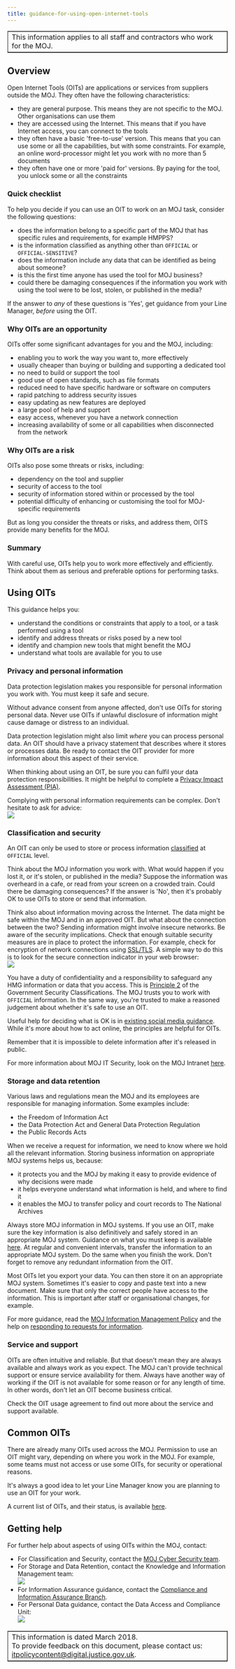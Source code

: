 ```yaml
---
title: guidance-for-using-open-internet-tools
---
```


<table border='1'>
<tr>
<td>This information applies to all staff and contractors who work for the MOJ.</td>
</tr>
</table>

[oitlist]: https://intranet.justice.gov.uk/guidance/security/it-computer-security/open-internet-tools/

<!--
Current document available on the Intranet, here:
https://intranet.justice.gov.uk/documents/2016/02/guidance-for-using-open-internet-tools.pdf
https://intranet.justice.gov.uk/guidance/knowledge-information/knowledge-management/

Also:
https://mojdigital.blog.gov.uk/open-internet-tools-guidance/
https://mojdigital.blog.gov.uk/wp-content/uploads/sites/58/2014/06/moj-open-internet-tools-guidance-staff.pdf
https://www.ncsc.gov.uk/guidance/cloud-security-collection
https://www.ncsc.gov.uk/guidance/implementing-cloud-security-principles

Also:
https://www.gov.uk/government/publications/digital-skills-in-the-civil-service/internet-tools-for-civil-servants-an-introduction (Withdrawn April 4th, 2017)
-->

## Overview

Open Internet Tools (OITs) are applications or services from suppliers outside the MOJ. They often have the following characteristics:

- they are general purpose. This means they are not specific to the MOJ. Other organisations can use them
- they are accessed using the Internet. This means that if you have Internet access, you can connect to the tools
- they often have a basic 'free-to-use' version. This means that you can use some or all the capabilities, but with some constraints. For example, an online word-processor might let you work with no more than 5 documents
- they often have one or more 'paid for' versions. By paying for the tool, you unlock some or all the constraints

### Quick checklist

To help you decide if you can use an OIT to work on an MOJ task, consider the following questions:

- does the information belong to a specific part of the MOJ that has specific rules and requirements, for example HMPPS?
- is the information classified as anything other than `OFFICIAL` or `OFFICIAL-SENSITIVE`?
- does the information include any data that can be identified as being about someone?
- is this the first time anyone has used the tool for MOJ business?
- could there be damaging consequences if the information you work with using the tool were to be lost, stolen, or published in the media?

If the answer to _any_ of these questions is 'Yes', get guidance from your Line Manager, _before_ using the OIT.

### Why OITs are an opportunity

OITs offer some significant advantages for you and the MOJ, including:

- enabling you to work the way you want to, more effectively
- usually cheaper than buying or building and supporting a dedicated tool
- no need to build or support the tool
- good use of open standards, such as file formats
- reduced need to have specific hardware or software on computers
- rapid patching to address security issues
- easy updating as new features are deployed
- a large pool of help and support
- easy access, whenever you have a network connection
- increasing availability of some or all capabilities when disconnected from the network

### Why OITs are a risk

OITs also pose some threats or risks, including:

- dependency on the tool and supplier
- security of access to the tool
- security of information stored within or processed by the tool
- potential difficulty of enhancing or customising the tool for MOJ-specific requirements

But as long you consider the threats or risks, and address them, OITS provide many benefits for the MOJ.

### Summary

With careful use, OITs help you to work more effectively and efficiently. Think about them as serious and preferable options for performing tasks.

## Using OITs

This guidance helps you:

- understand the conditions or constraints that apply to a tool, or a task performed using a tool
- identify and address threats or risks posed by a new tool
- identify and champion new tools that might benefit the MOJ
- understand what tools are available for you to use

### Privacy and personal information

Data protection legislation makes you responsible for personal information you work with. You must keep it safe and secure.

Without advance consent from anyone affected, don't use OITs for storing personal data. Never use OITs if unlawful disclosure of information might cause damage or distress to an individual.

Data protection legislation might also limit _where_ you can process personal data. An OIT should have a privacy statement that describes where it stores or processes data. Be ready to contact the OIT provider for more information about this aspect of their service.

When thinking about using an OIT, be sure you can fulfil your data protection responsibilities. It might be helpful to complete a [Privacy Impact Assessment (PIA)](https://intranet.justice.gov.uk/guidance/knowledge-information/protecting-information/privacy-impact-assessments/).

Complying with personal information requirements can be complex. Don't hesitate to ask for advice:<br/>
![](https://intranet.justice.gov.uk/app/uploads/2018/02/3d58a7dd7083aa02245a5c9c8796bcd6.gif)

### Classification and security

An OIT can only be used to store or process information [classified](https://www.gov.uk/government/publications/government-security-classifications) at `OFFICIAL` level.

Think about the MOJ information you work with.  What would happen if you lost it, or it's stolen, or published in the media? Suppose the information was overheard in a cafe, or read from your screen on a crowded train. Could there be damaging consequences? If the answer is 'No', then it's probably OK to use OITs to store or send that information.

Think also about information moving across the Internet. The data might be safe within the MOJ and in an approved OIT. But what about the connection between the two? Sending information might involve insecure networks. Be aware of the security implications. Check that enough suitable security measures are in place to protect the information. For example, check for encryption of network connections using [SSL/TLS](https://en.wikipedia.org/wiki/Transport_Layer_Security). A simple way to do this is to look for the secure connection indicator in your web browser:<br/>
![](https://intranet.justice.gov.uk/app/uploads/2018/02/guidance-for-using-open-internet-tools-01.png)

You have a duty of confidentiality and a responsibility to safeguard any HMG information or data that you access. This is [Principle 2](https://www.gov.uk/government/publications/government-security-classifications) of the Government Security Classifications. The MOJ trusts you to work with `OFFICIAL` information. In the same way, you're trusted to make a reasoned judgement about whether it's safe to use an OIT.

Useful help for deciding what is OK is in [existing social media guidance](https://intranet.justice.gov.uk/documents/2015/11/social-media-policy-guidance.pdf). While it's more about how to act online, the principles are helpful for OITs.

Remember that it is impossible to delete information after it's released in public.

For more information about MOJ IT Security, look on the MOJ Intranet [here](https://intranet.justice.gov.uk/guidance/security/it-computer-security/).

### Storage and data retention

Various laws and regulations mean the MOJ and its employees are responsible for managing information. Some examples include:

- the Freedom of Information Act
- the Data Protection Act and General Data Protection Regulation
- the Public Records Acts

When we receive a request for information, we need to know where we hold all the relevant information. Storing business information on appropriate MOJ systems helps us, because:

- it protects you and the MOJ by making it easy to provide evidence of why decisions were made
- it helps everyone understand what information is held, and where to find it
- it enables the MOJ to transfer policy and court records to The National Archives

Always store MOJ information in MOJ systems. If you use an OIT, make sure the key information is also definitively and safely stored in an appropriate MOJ system. Guidance on what you must keep is available [here](https://intranet.justice.gov.uk/guidance/knowledge-information/managing-information/what-to-keep/). At regular and convenient intervals, transfer the information to an appropriate MOJ system. Do the same when you finish the work. Don't forget to remove any redundant information from the OIT.

Most OITs let you export your data. You can then store it on an appropriate MOJ system. Sometimes it's easier to copy and paste text into a new document. Make sure that only the correct people have access to the information. This is important after staff or organisational changes, for example.

For more guidance, read the [MOJ Information Management Policy](https://intranet.justice.gov.uk/documents/2015/04/information-management-policy.pdf) and the help on [responding to requests for information](https://intranet.justice.gov.uk/guidance/knowledge-information/providing-information-to-the-public/freedom-of-information/).

### Service and support

OITs are often intuitive and reliable. But that doesn't mean they are always available and always work as you expect. The MOJ can't provide technical support or ensure service availability for them. Always have another way of working if the OIT is not available for some reason or for any length of time. In other words, don't let an OIT become business critical.

Check the OIT usage agreement to find out more about the service and support available.

## Common OITs

There are already many OITs used across the MOJ. Permission to use an OIT might vary, depending on where you work in the MOJ. For example, some teams must not access or use some OITs, for security or operational reasons.

It's always a good idea to let your Line Manager know you are planning to use an OIT for your work.

A current list of OITs, and their status, is available [here][oitlist].

## Getting help

For further help about aspects of using OITs within the MOJ, contact:

- For Classification and Security, contact the [MOJ Cyber Security team](https://peoplefinder.service.gov.uk/teams/corporate-security-business-continuity-branch).
- For Storage and Data Retention, contact the Knowledge and Information Management team:<br/>![](https://intranet.justice.gov.uk/app/uploads/2018/02/7bb6ccaac44b0602cc182711471b30f4.gif)
- For Information Assurance guidance, contact the [Compliance and Information Assurance Branch](https://intranet.justice.gov.uk/guidance/knowledge-information/protecting-information/information-assurance-roles/).
- For Personal Data guidance, contact the Data Access and Compliance Unit:<br/>![](https://intranet.justice.gov.uk/app/uploads/2018/02/ada3c2470495d8e52076e388c0f0d518.gif)

<table border='1'>
<tr>
<td>This information is dated March 2018.<br/>
To provide feedback on this document, please contact us: <a href="mailto:itpolicycontent@digital.justice.gov.uk?subject=guidance-for-using-open-internet-tools">itpolicycontent@digital.justice.gov.uk</a>.</td>
</tr>
</table>
